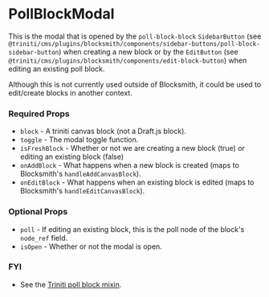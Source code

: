 # PollBlockModal

This is the modal that is opened by the `poll-block-block` `SidebarButton` (see `@triniti/cms/plugins/blocksmith/components/sidebar-buttons/poll-block-sidebar-button`) when creating a new block or by the `EditButton` (see `@triniti/cms/plugins/blocksmith/components/edit-block-button`) when editing an existing poll block.

Although this is not currently used outside of Blocksmith, it could be used to edit/create blocks in another context.

### Required Props
+ `block`        - A triniti canvas block (not a Draft.js block).
+ `toggle`       - The modal toggle function.
+ `isFreshBlock` - Whether or not we are creating a new block (true) or editing an existing block (false)
+ `onAddBlock`   - What happens when a new block is created (maps to Blocksmith's `handleAddCanvasBlock`).
+ `onEditBlock`  - What happens when an existing block is edited (maps to Blocksmith's `handleEditCanvasBlock`).

### Optional Props
+ `poll`         - If editing an existing block, this is the poll node of the block's `node_ref` field.
+ `isOpen`       - Whether or not the modal is open.

### FYI
+ See the [Triniti poll block mixin](https://github.com/triniti/schemas/tree/master/schemas/triniti/canvas/mixin/poll-block).
